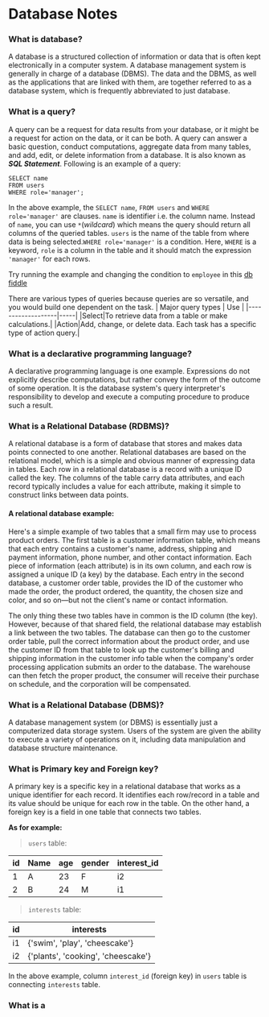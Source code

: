 # Database Notes

### What is database?

A database is a structured collection of information or data that is often kept electronically in a computer system. A database management system is generally in charge of a database (DBMS). The data and the DBMS, as well as the applications that are linked with them, are together referred to as a database system, which is frequently abbreviated to just database.

### What is a query?

A query can be a request for data results from your database, or it might be a request for action on the data, or it can be both. A query can answer a basic question, conduct computations, aggregate data from many tables, and add, edit, or delete information from a database. It is also known as ***SQL Statement***. Following is an example of a query:
```
SELECT name
FROM users
WHERE role='manager';
```
In the above example, the `SELECT name`, `FROM users` and `WHERE role='manager'` are clauses. `name` is identifier i.e. the column name. Instead of `name`, you can use `*`(*wildcard*) which means the query should return all columns of the queried tables. `users` is the name of the table from where data is being selected.`WHERE role='manager'` is a condition. Here, `WHERE` is a keyword, `role` is a column in the table and it should match the expression `'manager'` for each rows.

Try running the example and changing the condition to `employee` in this [db fiddle](https://www.db-fiddle.com/f/ogAiTgZPjwvDxwVHiVK3Ek/0)


There are various types of queries because queries are so versatile, and you would build one dependent on the task.
| Major query types | Use |
|-------------------|-----|
|Select|To retrieve data from a table or make calculations.|
|Action|Add, change, or delete data. Each task has a specific type of action query.|

### What is a declarative programming language?

A declarative programming language is one example. Expressions do not explicitly describe computations, but rather convey the form of the outcome of some operation. It is the database system's query interpreter's responsibility to develop and execute a computing procedure to produce such a result.

### What is a Relational Database (RDBMS)?

A relational database is a form of database that stores and makes data points connected to one another. Relational databases are based on the relational model, which is a simple and obvious manner of expressing data in tables. Each row in a relational database is a record with a unique ID called the key. The columns of the table carry data attributes, and each record typically includes a value for each attribute, making it simple to construct links between data points.

#### A relational database example:
Here's a simple example of two tables that a small firm may use to process product orders. The first table is a customer information table, which means that each entry contains a customer's name, address, shipping and payment information, phone number, and other contact information. Each piece of information (each attribute) is in its own column, and each row is assigned a unique ID (a key) by the database. Each entry in the second database, a customer order table, provides the ID of the customer who made the order, the product ordered, the quantity, the chosen size and color, and so on—but not the client's name or contact information.

The only thing these two tables have in common is the ID column (the key). However, because of that shared field, the relational database may establish a link between the two tables. The database can then go to the customer order table, pull the correct information about the product order, and use the customer ID from that table to look up the customer's billing and shipping information in the customer info table when the company's order processing application submits an order to the database. The warehouse can then fetch the proper product, the consumer will receive their purchase on schedule, and the corporation will be compensated.

### What is a Relational Database (DBMS)?

A database management system (or DBMS) is essentially just a computerized data storage system. Users of the system are given the ability to execute a variety of operations on it, including data manipulation and database structure maintenance.

### What is Primary key and Foreign key?

A primary key is a specific key in a relational database that works as a unique identifier for each record. It identifies each row/record in a table and its value should be unique for each row in the table. On the other hand, a foreign key is a field in one table that connects two tables.

**As for example:**

> `users` table:

| id | Name | age | gender | interest_id
|--|-----| ----| -- | --| 
|1|A|23|F|i2
|2|B|24|M|i1

> `interests` table:

|id|interests|
|-|--------------------------------------------|
|i1|{'swim', 'play', 'cheescake'}|
|i2|{'plants', 'cooking', 'cheescake'}|

In the above example, column `interest_id` (foreign key) in `users` table is connecting `interests` table.   

### What is a 